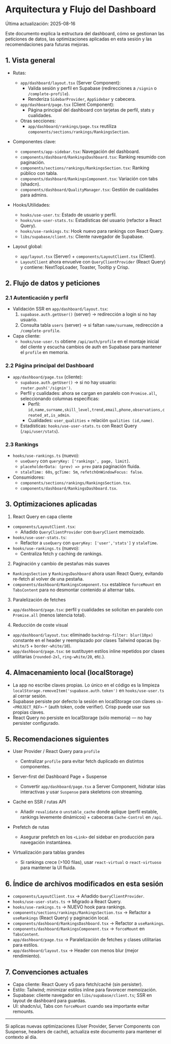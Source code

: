 # Arquitectura y Flujo del Dashboard

Última actualización: 2025-08-16

Este documento explica la estructura del dashboard, cómo se gestionan las peticiones de datos, las optimizaciones aplicadas en esta sesión y las recomendaciones para futuras mejoras.

## 1. Vista general

- Rutas:
  - `app/dashboard/layout.tsx` (Server Component):
    - Valida sesión y perfil en Supabase (redirecciones a `/signin` o `/complete-profile`).
    - Renderiza `SidebarProvider`, `AppSidebar` y cabecera.
  - `app/dashboard/page.tsx` (Client Component):
    - Página principal del dashboard con tarjetas de perfil, stats y cualidades.
  - Otras secciones:
    - `app/dashboard/rankings/page.tsx` reutiliza `components/sections/rankings/RankingsSection`.

- Componentes clave:
  - `components/app-sidebar.tsx`: Navegación del dashboard.
  - `components/dashboard/RankingsDashboard.tsx`: Ranking resumido con paginación.
  - `components/sections/rankings/RankingsSection.tsx`: Ranking público con tabla.
  - `components/dashboard/RankingsComponent.tsx`: Variación con tabs (shadcn).
  - `components/dashboard/QualityManager.tsx`: Gestión de cualidades para admins.

- Hooks/Utilidades:
  - `hooks/use-user.ts`: Estado de usuario y perfil.
  - `hooks/use-user-stats.ts`: Estadísticas del usuario (refactor a React Query).
  - `hooks/use-rankings.ts`: Hook nuevo para rankings con React Query.
  - `libs/supabase/client.ts`: Cliente navegador de Supabase.

- Layout global:
  - `app/layout.tsx` (Server) + `components/LayoutClient.tsx` (Client).
  - `LayoutClient` ahora envuelve con `QueryClientProvider` (React Query) y contiene: NextTopLoader, Toaster, Tooltip y Crisp.

## 2. Flujo de datos y peticiones

### 2.1 Autenticación y perfil
- Validación SSR en `app/dashboard/layout.tsx`:
  1) `supabase.auth.getUser()` (server) → redirección a login si no hay usuario.
  2) Consulta tabla `users` (server) → si faltan `name/surname`, redirección a `/complete-profile`.
- Capa cliente:
  - `hooks/use-user.ts` obtiene `/api/auth/profile` en el montaje inicial del cliente y escucha cambios de auth en Supabase para mantener el `profile` en memoria.

### 2.2 Página principal del Dashboard
- `app/dashboard/page.tsx` (cliente):
  - `supabase.auth.getUser()` → si no hay usuario: `router.push('/signin')`.
  - Perfil y cualidades: ahora se cargan en paralelo con `Promise.all`, seleccionando columnas específicas:
    - Perfil: `id,name,surname,skill_level,trend,email,phone,observations,created_at,is_admin`.
    - Cualidades: `user_qualities` + relación `qualities (id,name)`.
  - Estadísticas: `hooks/use-user-stats.ts` con React Query (`/api/user/stats`).

### 2.3 Rankings
- `hooks/use-rankings.ts` (nuevo):
  - `useQuery` con `queryKey: ['rankings', page, limit]`.
  - `placeholderData: (prev) => prev` para paginación fluida.
  - `staleTime: 60s`, `gcTime: 5m`, `refetchOnWindowFocus: false`.
- Consumidores:
  - `components/sections/rankings/RankingsSection.tsx`.
  - `components/dashboard/RankingsDashboard.tsx`.

## 3. Optimizaciones aplicadas

1) React Query en capa cliente
- `components/LayoutClient.tsx`:
  - Añadido `QueryClientProvider` con `QueryClient` memoizado.
- `hooks/use-user-stats.ts`:
  - Refactor a `useQuery` con `queryKey: ['user','stats']` y `staleTime`.
- `hooks/use-rankings.ts` (nuevo):
  - Centraliza fetch y caching de rankings.

2) Paginación y cambio de pestañas más suaves
- `RankingsSection` y `RankingsDashboard` ahora usan React Query, evitando re-fetch al volver de una pestaña.
- `components/dashboard/RankingsComponent.tsx` establece `forceMount` en `TabsContent` para no desmontar contenido al alternar tabs.

3) Paralelización de fetches
- `app/dashboard/page.tsx`: perfil y cualidades se solicitan en paralelo con `Promise.all` (menos latencia total).

4) Reducción de coste visual
- `app/dashboard/layout.tsx`: eliminado `backdrop-filter: blur(10px)` constante en el header y reemplazado por clases Tailwind opacas (`bg-white/5` + `border-white/10`).
- `app/dashboard/page.tsx`: se sustituyen estilos inline repetidos por clases utilitarias (`rounded-2xl`, `ring-white/20`, etc.).

## 4. Almacenamiento local (localStorage)
- La app no escribe claves propias. Lo único en el código es la limpieza `localStorage.removeItem('supabase.auth.token')` en `hooks/use-user.ts` al cerrar sesión.
- Supabase persiste por defecto la sesión en localStorage con claves `sb-<PROJECT_REF>-*` (auth token, code verifier). Crisp puede usar sus propias claves.
- React Query no persiste en localStorage (sólo memoria) — no hay persister configurado.

## 5. Recomendaciones siguientes

- User Provider / React Query para `profile`
  - Centralizar `profile` para evitar fetch duplicado en distintos componentes.

- Server-first del Dashboard Page + Suspense
  - Convertir `app/dashboard/page.tsx` a Server Component, hidratar islas interactivas y usar `Suspense` para skeletons con streaming.

- Caché en SSR / rutas API
  - Añadir `revalidate` o `unstable_cache` donde aplique (perfil estable, rankings levemente dinámicos) + cabeceras `Cache-Control` en `/api`.

- Prefetch de rutas
  - Asegurar prefetch en los `<Link>` del sidebar en producción para navegación instantánea.

- Virtualización para tablas grandes
  - Si rankings crece (>100 filas), usar `react-virtual` o `react-virtuoso` para mantener la UI fluida.

## 6. Índice de archivos modificados en esta sesión

- `components/LayoutClient.tsx` → Añadido `QueryClientProvider`.
- `hooks/use-user-stats.ts` → Migrado a React Query.
- `hooks/use-rankings.ts` → NUEVO hook para rankings.
- `components/sections/rankings/RankingsSection.tsx` → Refactor a `useRankings` (React Query) y paginación local.
- `components/dashboard/RankingsDashboard.tsx` → Refactor a `useRankings`.
- `components/dashboard/RankingsComponent.tsx` → `forceMount` en `TabsContent`.
- `app/dashboard/page.tsx` → Paralelización de fetches y clases utilitarias para estilos.
- `app/dashboard/layout.tsx` → Header con menos blur (mejor rendimiento).

## 7. Convenciones actuales

- Capa cliente: React Query v5 para fetch/caché (sin persister).
- Estilo: Tailwind; minimizar estilos inline para favorecer memoización.
- Supabase: cliente navegador en `libs/supabase/client.ts`; SSR en layout de dashboard para guardas.
- UI: shadcn/ui, Tabs con `forceMount` cuando sea importante evitar remounts.

---

Si aplicas nuevas optimizaciones (User Provider, Server Components con Suspense, headers de caché), actualiza este documento para mantener el contexto al día.

